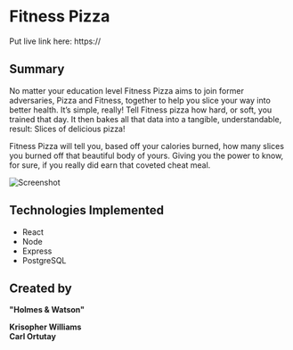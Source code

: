 # Fitness Pizza

Put live link here: https://

## Summary

No matter your education level Fitness Pizza aims to join former adversaries, Pizza and Fitness, together to help you slice your way into better health. It’s simple, really! Tell Fitness pizza how hard, or soft, you trained that day. It then bakes all that data into a tangible, understandable, result: Slices of delicious pizza!

Fitness Pizza will tell you, based off your calories burned, how many slices you burned off that beautiful body of yours. Giving you the power to know, for sure, if you really did earn that coveted cheat meal.

![Screenshot]("assets/landing-screenshot.png")

## Technologies Implemented 

- React
- Node
- Express
- PostgreSQL

## Created by

**"Holmes & Watson"**

**Krisopher Williams** <br>
**Carl Ortutay** 



